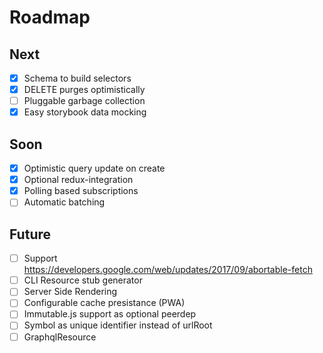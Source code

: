 ---
---
# Roadmap

## Next

- [x] Schema to build selectors
- [x] DELETE purges optimistically
- [ ] Pluggable garbage collection
- [x] Easy storybook data mocking

## Soon

- [x] Optimistic query update on create
- [x] Optional redux-integration
- [x] Polling based subscriptions
- [ ] Automatic batching

## Future

- [ ] Support https://developers.google.com/web/updates/2017/09/abortable-fetch
- [ ] CLI Resource stub generator
- [ ] Server Side Rendering
- [ ] Configurable cache presistance (PWA)
- [ ] Immutable.js support as optional peerdep
- [ ] Symbol as unique identifier instead of urlRoot
- [ ] GraphqlResource
